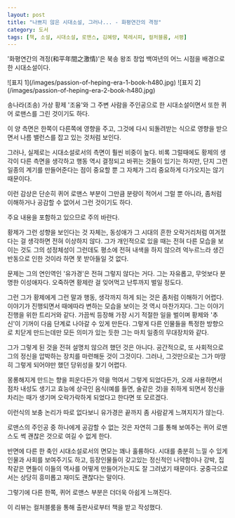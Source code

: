 ```yaml
---
layout: post
title: "나쁘지 않은 시대소설, 그러나... - 화평연간의 격정"
category: 도서
tags: [책, 소설, 시대소설, 로맨스, 김혜량, 북레시피, 컬처블룸, 서평]
---
```


'화평연간의 격정(和平年間之激情)'은
북송 왕조 창업 백여년의 어느 시점을 배경으로 한 시대소설이다.

<p class="center" markdown="1">
![표지 1](/images/passion-of-heping-era-1-book-h480.jpg)
![표지 2](/images/passion-of-heping-era-2-book-h480.jpg)
</p>

송나라(조송) 가상 황제 '조융'와 그 주변 사람을 주인공으로 한 시대소설이면서
또한 퀴어 로맨스를 그린 것이기도 하다.

이 양 측면은 한쪽이 다른쪽에 영향을 주고,
그것에 다시 되돌려받는 식으로 영향을 받으면서
나름 밸런스를 잡고 있는 것처럼 보인다.

그러나, 실제로는 시대소설로서의 측면이 훨씬 비중이 높다.
비록 그럴때에도 황제의 생각이 다른 측면을 생각하고
행동 역시 결정되고 바뀌는 것들이 있기는 하지만,
단지 그런 일종의 계기를 만들어준다는 점이 중요할 뿐
그 자체가 그리 중요하게 다가오지는 않기 때문이다.

이런 감상은 단순히 퀴어 로맨스 부분이 그만큼 분량이 적어서 그럴 뿐 아니라,
좀처럼 이해하거나 공감할 수 없어서 그런 것이기도 하다.


<div class="im im-warning">
주요 내용을 포함하고 있으므로 주의 바란다.
</div>


황제가 그런 성향을 보인다는 것 자체는,
동성애가 그 시대의 흔한 오락거리처럼 여겨졌다는 걸 생각하면 전혀 이상하지 않다.
그가 개인적으로 있을 때는 전혀 다른 모습을 보이는 것도
그의 성정체성이 그런데도
평소에 전혀 내색을 하지 않으려 억누르느라 생긴 반동으로 인한 것이라 하면 못 받아들일 것 없다.

문제는 그의 연인역인 '유가경'은 전혀 그렇지 않다는 거다.
그는 자유롭고, 무엇보다 분명한 이성애자다.
오죽하면 황제란 걸 잊어먹고 난투까지 벌일 정도다.

그런 그가 황제에게 그런 말과 행동, 생각까지 하게 되는 것은 좀처럼 이해하기 어렵다.
이야기가 진행되면서 때에따라 변하는 모습을 보이는 것 역시 마찬가지다.
그는 이야기 진행을 위한 트리거와 같다.
가끔씩 등장해 가장 시기 적절한 일을 벌이며
황제와 '추신'이 기꺼이 다음 단계로 나아갈 수 있게 만든다.
그렇게 다른 인물들을 특정한 방향으로 치닫게 만드는데만 모든 의미가 있는 듯한 그는
마치 일종의 무대장치와 같다.

그가 그렇게 된 것을 전혀 설명치 않으려 했던 것은 아니다.
공간적으로, 또 사회적으로 그의 정신을 압박하는 장치를 마련해둔 것이 그것이다.
그러나, 그것만으로는 그가 마땅히 그렇게 되어야만 했던 당위성을 찾기 어렵다.

몽롱해지게 만드는 향을 피운다든가 약을 먹여서 그렇게 되었다든가,
오래 사용하면서 점차 내성도 생기고
효능에 상극인 음식(예를 들면, 술같은 것)을 취하게 되면서
정신을 차리는 때가 생기며 오락가락하게 되었다고 한다면 또 모르겠다.

이런식의 보충 논리가 따로 없다보니
유가경은 끝까지 좀 사람같게 느껴지지가 않는다.

로맨스의 주인공 중 하나에게 공감할 수 없는 것은
자연히 그를 통해 보여주는 퀴어 로맨스도 썩 괜찮은 것으로 여길 수 없게 한다.

반면에 다른 한 축인 시대소설로서의 면모는 꽤나 훌륭하다.
시대를 충분히 느낄 수 있게 인물과 사회를 보여주기도 하고,
등장인물들이 갖고있는 정신적인 나약함이나 강박, 집착같은 면들이
이들의 역사를 어떻게 만들어가는지도 잘 그려냈기 때문이다.
궁중극으로서는 상당히 흥미롭고 재미도 괜찮다는 말이다.

그렇기에 다른 한쪽,
퀴어 로맨스 부분은 더더욱 아쉽게 느껴진다.



<div class="im im-info">
이 리뷰는 컬처블룸을 통해 출판사로부터 책을 받고 작성했다.
</div>
